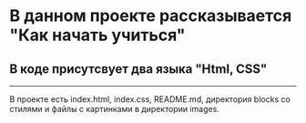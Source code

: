 # В данном проекте рассказывается "Как начать учиться" #
## В коде присутсвует два языка "Html, CSS" ##
------ 
В проекте есть index.html, index.css, README.md, директория blocks со стилями и файлы с картинками в директории images.